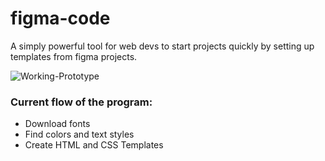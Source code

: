 # figma-code
A simply powerful tool for web devs to start projects quickly by setting up templates from figma projects.

![Working-Prototype](https://progress-bar.dev/80/?title=Working%20Prototype&width=150)

### Current flow of the program:
* Download fonts
* Find colors and text styles
* Create HTML and CSS Templates

